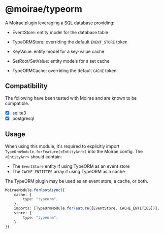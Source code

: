 # @moirae/typeorm

A Moirae plugin leveraging a SQL database providing:
- EventStore: entity model for the database table
- TypeORMStore: overriding the default `EVENT_STORE` token

- KeyValue: entity model for a key-value cache
- SetRoot/SetValue: entity models for a set cache
- TypeORMCache: overriding the default `CACHE` token

## Compatibility
The following have been tested with Moirae and are known to be compatible.
- [x] sqlite3
- [x] postgresql

## Usage
When using this module, it's required to explicitly import `TypeOrmModule.forFeature(<EntityArr>)` into the Moirae config. The `<EntityArr>` should contain:
- The `EventStore` entity if using TypeORM as an event store
- The `CACHE_ENTITIES` array if using TypeORM as a cache

The TypeORM plugin may be used as an event store, a cache, or both.

```ts
MoiraeModule.forRootAsync({
    cache: {
        type: "typeorm",
    },
    imports: [TypeOrmModule.forFeature([EventStore, CACHE_ENTITIES])],
    store: {
        type: "typeorm",
    }
})
